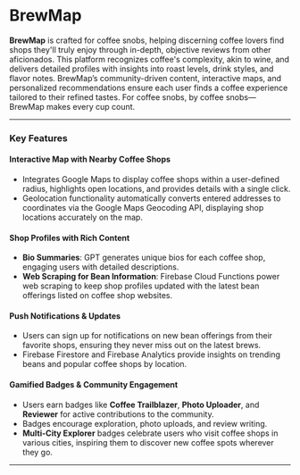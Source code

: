 # BrewMap

**BrewMap** is crafted for coffee snobs, helping discerning coffee lovers find shops they'll truly enjoy through in-depth, objective reviews from other aficionados. This platform recognizes coffee's complexity, akin to wine, and delivers detailed profiles with insights into roast levels, drink styles, and flavor notes. BrewMap’s community-driven content, interactive maps, and personalized recommendations ensure each user finds a coffee experience tailored to their refined tastes. For coffee snobs, by coffee snobs—BrewMap makes every cup count.

---

### Key Features

#### Interactive Map with Nearby Coffee Shops

- Integrates Google Maps to display coffee shops within a user-defined radius, highlights open locations, and provides details with a single click.
- Geolocation functionality automatically converts entered addresses to coordinates via the Google Maps Geocoding API, displaying shop locations accurately on the map.

#### Shop Profiles with Rich Content

- **Bio Summaries**: GPT generates unique bios for each coffee shop, engaging users with detailed descriptions.
- **Web Scraping for Bean Information**: Firebase Cloud Functions power web scraping to keep shop profiles updated with the latest bean offerings listed on coffee shop websites.

#### Push Notifications & Updates

- Users can sign up for notifications on new bean offerings from their favorite shops, ensuring they never miss out on the latest brews.
- Firebase Firestore and Firebase Analytics provide insights on trending beans and popular coffee shops by location.

#### Gamified Badges & Community Engagement

- Users earn badges like **Coffee Trailblazer**, **Photo Uploader**, and **Reviewer** for active contributions to the community.
- Badges encourage exploration, photo uploads, and review writing.
- **Multi-City Explorer** badges celebrate users who visit coffee shops in various cities, inspiring them to discover new coffee spots wherever they go.

---
